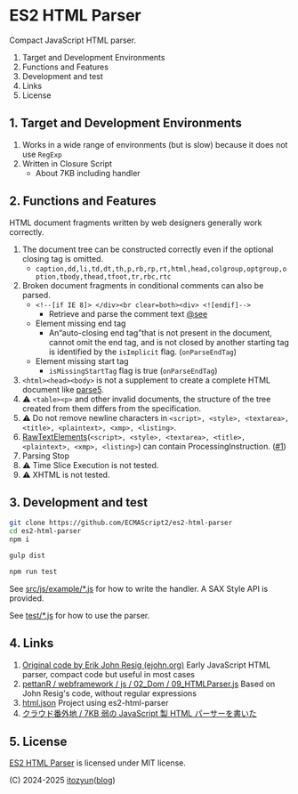 # ES2 HTML Parser

Compact JavaScript HTML parser.

1. Target and Development Environments
2. Functions and Features
3. Development and test
4. Links
5. License

## 1. Target and Development Environments

1. Works in a wide range of environments (but is slow) because it does not use `RegExp`
2. Written in Closure Script
   * About 7KB including handler

## 2. Functions and Features

HTML document fragments written by web designers generally work correctly.

1. The document tree can be constructed correctly even if the optional closing tag is omitted.
   * `caption,dd,li,td,dt,th,p,rb,rp,rt,html,head,colgroup,optgroup,option,tbody,thead,tfoot,tr,rbc,rtc`
2. Broken document fragments in conditional comments can also be parsed.
   * `<!--[if IE 8]> </div><br clear=both><div> <![endif]-->`
     * Retrieve and parse the comment text [@see](https://github.com/itozyun/html.json/blob/a8b395e34676e0594fd9421f13bfe674997e544c/src/js/html2json/html2json.js#L240)
   * Element missing end tag
     * An“auto-closing end tag”that is not present in the document, cannot omit the end tag, and is not closed by another starting tag is identified by the `isImplicit` flag. (`onParseEndTag`)
   * Element missing start tag
     * `isMissingStartTag` flag is true (`onParseEndTag`)
3. `<html><head><body>` is not a supplement to create a complete HTML document like [parse5](https://www.npmjs.com/package/parse5).
4. ⚠️ `<table><p>` and other invalid documents, the structure of the tree created from them differs from the specification.
5. ⚠️ Do not remove newline characters in `<script>, <style>, <textarea>, <title>, <plaintext>, <xmp>, <listing>`.
6. [RawTextElements](https://github.com/ECMAScript2/htmlparser/blob/8051886c29c94b23a2fa9ac2fc528c712349c5e9/src/js/htmlparser.const.js#L55)(`<script>, <style>, <textarea>, <title>, <plaintext>, <xmp>, <listing>`) can contain ProcessingInstruction. ([#1](https://github.com/ECMAScript2/htmlparser/issues/1))
7. Parsing Stop
8. ⚠️ Time Slice Execution is not tested.
9. ⚠️ XHTML is not tested.

## 3. Development and test

~~~sh
git clone https://github.com/ECMAScript2/es2-html-parser
cd es2-html-parser
npm i

gulp dist

npm run test
~~~

See [src/js/example/*.js](./src/js/example/) for how to write the handler. A SAX Style API is provided.

See [test/*.js](./test/) for how to use the parser.

## 4. Links

1. [Original code by Erik John Resig (ejohn.org)](http://ejohn.org/blog/pure-javascript-html-parser/) Early JavaScript HTML parser, compact code but useful in most cases
2. [pettanR / webframework / js / 02_Dom / 09_HTMLParser.js](https://github.com/pettanR/webframework/blob/38d5bab145631f33b0e9988dfb704252884b5986/js/02_dom/09_XHTMLParser.js) Based on John Resig's code, without regular expressions
3. [html.json](https://github.com/itozyun/html.json) Project using es2-html-parser
4. [クラウド番外地 / 7KB 弱の JavaScript 製 HTML パーサーを書いた](https://outcloud.blogspot.com/2024/12/7kb-html-parser.html)

## 5. License

[ES2 HTML Parser](https://github.com/ECMAScript2/es2-html-parser) is licensed under MIT license.

(C) 2024-2025 [itozyun](https://github.com/itozyun)([blog](//outcloud.blogspot.com/))
